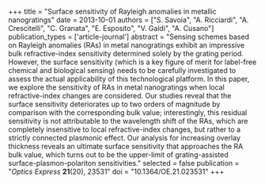 +++
title = "Surface sensitivity of Rayleigh anomalies in metallic nanogratings"
date = 2013-10-01
authors = ["S. Savoia", "A. Ricciardi", "A. Crescitelli", "C. Granata", "E. Esposito", "V. Galdi", "A. Cusano"]
publication_types = ['article-journal']
abstract = "Sensing schemes based on Rayleigh anomalies (RAs) in metal nanogratings exhibit an impressive bulk refractive-index sensitivity determined solely by the grating period. However, the surface sensitivity (which is a key figure of merit for label-free chemical and biological sensing) needs to be carefully investigated to assess the actual applicability of this technological platform. In this paper, we explore the sensitivity of RAs in metal nanogratings when local refractive-index changes are considered. Our studies reveal that the surface sensitivity deteriorates up to two orders of magnitude by comparison with the corresponding bulk value; interestingly, this residual sensitivity is not attributable to the wavelength shift of the RAs, which are completely insensitive to local refractive-index changes, but rather to a strictly connected plasmonic effect. Our analysis for increasing overlay thickness reveals an ultimate surface sensitivity that approaches the RA bulk value, which turns out to be the upper-limit of grating-assisted surface-plasmon-polariton sensitivities."
selected = false
publication = "*Optics Express* **21**(20), 23531"
doi = "10.1364/OE.21.023531"
+++
